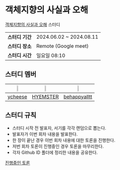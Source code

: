 # 객체지향의 사실과 오해
[객체지향의 사실과 오해](https://www.yes24.com/Product/Goods/18249021) 스터디

<table>
    <tr>
      <td><strong>스터디 기간</td>
      <td>2024.06.02 ~ 2024.08.11</td>
    </tr>
    <tr>
      <td><strong>스터디 장소</td>
      <td>Remote (Google meet)</td>
    </tr>
    <tr>
      <td><strong>스터디 시간</td>
      <td>일요일 08:10</td>
    </tr>
</table>

## 스터디 멤버
|<img src="https://avatars.githubusercontent.com/u/81912261?v=4" width="20%">|<img src="https://avatars.githubusercontent.com/u/132281360?v=4" width="20%">|<img src="https://avatars.githubusercontent.com/u/51814962?v=4" width="20%">|
|:---:|:---:|:---:|
|[ycheese](https://github.com/ycheese)|[HYEMSTER](https://github.com/HYEMSTER)|[behappyalltt](https://github.com/behappyalltt/thisandthat-lab/tree/9840d479d72b0a26e1218c167df5f711c3e8b56e/%E1%84%80%E1%85%A2%E1%86%A8%E1%84%8E%E1%85%A6%E1%84%8C%E1%85%B5%E1%84%92%E1%85%A3%E1%86%BC%E1%84%8B%E1%85%B4%E1%84%89%E1%85%A1%E1%84%89%E1%85%B5%E1%86%AF%E1%84%80%E1%85%AA%E1%84%8B%E1%85%A9%E1%84%92%E1%85%A2)|

## 스터디 규칙
- 스터디 시작 전 발표자, 서기를 각각 랜덤으로 뽑는다.
- 발표자가 이번 회차 내용을 발표한다.
- 한 장이 끝난 경우 이번 회차 내용에 대한 토론을 진행한다.
- 저번 회차 토론이 진행중인 경우 토론을 마무리한다.
- 각자 Github ID 폴더에 정리한 내용을 공유한다.

[진행중인 토론](https://github.com/thisandthat-lab/the-essence-of-object-orientation/issues)
